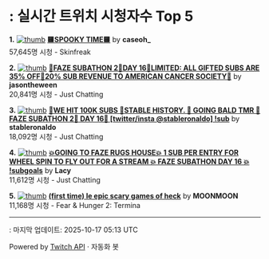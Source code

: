 # : 실시간 트위치 시청자수 Top 5

**1.** [![thumb](https://static-cdn.jtvnw.net/previews-ttv/live_user_caseoh_-320x180.jpg)](https://twitch.tv/caseoh_)
**[🟨SPOOKY TIME🟨](https://twitch.tv/caseoh_)** by **caseoh_**<br>57,645명 시청  - Skinfreak

**2.** [![thumb](https://static-cdn.jtvnw.net/previews-ttv/live_user_jasontheween-320x180.jpg)](https://twitch.tv/jasontheween)
**[🔴FAZE SUBATHON 2🔴DAY 16🔴LIMITED: ALL GIFTED SUBS ARE 35% OFF🔴20% SUB REVENUE TO AMERICAN CANCER SOCIETY🔴](https://twitch.tv/jasontheween)** by **jasontheween**<br>20,841명 시청  - Just Chatting

**3.** [![thumb](https://static-cdn.jtvnw.net/previews-ttv/live_user_stableronaldo-320x180.jpg)](https://twitch.tv/stableronaldo)
**[🧟WE HIT 100K SUBS 🧟STABLE HISTORY. 🧟 GOING BALD TMR 🧟 FAZE SUBATHON 2🧟 DAY 16🧟 [twitter/insta @stableronaldo] !sub](https://twitch.tv/stableronaldo)** by **stableronaldo**<br>18,092명 시청  - Just Chatting

**4.** [![thumb](https://static-cdn.jtvnw.net/previews-ttv/live_user_lacy-320x180.jpg)](https://twitch.tv/Lacy)
**[💥GOING TO FAZE RUGS HOUSE💥 1 SUB PER ENTRY FOR WHEEL SPIN TO FLY OUT FOR A STREAM 💥 FAZE SUBATHON DAY 16 💥 !subgoals](https://twitch.tv/Lacy)** by **Lacy**<br>11,612명 시청  - Just Chatting

**5.** [![thumb](https://static-cdn.jtvnw.net/previews-ttv/live_user_moonmoon-320x180.jpg)](https://twitch.tv/MOONMOON)
**[(first time) le epic scary games of heck](https://twitch.tv/MOONMOON)** by **MOONMOON**<br>11,168명 시청  - Fear & Hunger 2: Termina


---
: 마지막 업데이트: 2025-10-17 05:13 UTC

Powered by [Twitch API](https://dev.twitch.tv/docs/api/reference) · 자동화 봇